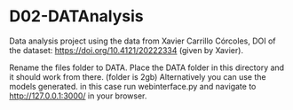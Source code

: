 # D02-DATAnalysis


Data analysis project using the data from Xavier Carrillo Córcoles, DOI of the dataset: https://doi.org/10.4121/20222334 (given by Xavier).

Rename the files folder to DATA.
Place the DATA folder in this directory and it should work from there. (folder is 2gb)
Alternatively you can use the models generated. in this case run webinterface.py and navigate to http://127.0.0.1:3000/ in your browser. 
